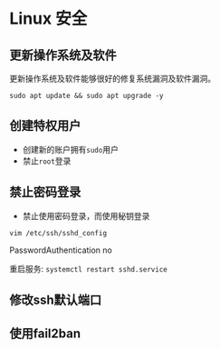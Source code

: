 # Linux 安全

## 更新操作系统及软件

更新操作系统及软件能够很好的修复系统漏洞及软件漏洞。

```shell
sudo apt update && sudo apt upgrade -y
```

## 创建特权用户

- 创建新的账户拥有`sudo`用户
- 禁止`root`登录

## 禁止密码登录

- 禁止使用密码登录，而使用秘钥登录

`vim /etc/ssh/sshd_config`

PasswordAuthentication no

重启服务: `systemctl restart sshd.service`

## 修改ssh默认端口

## 使用fail2ban
